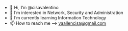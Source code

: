 - 👋 Hi, I’m @cisavalentino
- 👀 I’m interested in Network, Security and Administration
- 🌱 I’m currently learning Information Technology
- 📫 How to reach me --> vaallencisa@gmail.com

<!---
cisavalentino/cisavalentino is a ✨ special ✨ repository because its `README.md` (this file) appears on your GitHub profile.
You can click the Preview link to take a look at your changes.
--->
